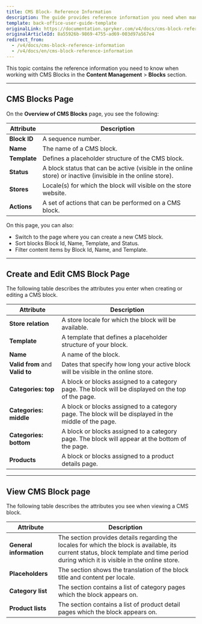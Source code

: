 ```yaml
---
title: CMS Block- Reference Information
description: The guide provides reference information you need when managing CMS blocks in the Back Office.
template: back-office-user-guide-template
originalLink: https://documentation.spryker.com/v4/docs/cms-block-reference-information
originalArticleId: 8a55926b-9869-4755-ad69-003d97a567e4
redirect_from:
  - /v4/docs/cms-block-reference-information
  - /v4/docs/en/cms-block-reference-information
---
```


This topic contains the reference information you need to know when working with CMS Blocks in the **Content Management** > **Blocks** section.
***
## CMS Blocks Page
On the **Overview of CMS Blocks** page, you see the following:

| Attribute | Description |
| --- | --- |
| **Block ID** | A sequence number. |
| **Name** | The name of a CMS block. |
| **Template** | Defines a placeholder structure of the CMS block. |
| **Status** | A block status that can be active (visible in the online store) or inactive (invisible in the online store). |
| **Stores** | Locale(s) for which the block will visible on the store website. |
| **Actions** |A set of actions that can be performed on a CMS block. |

On this page, you can also:

* Switch to the page where you can create a new CMS block.
* Sort blocks Block Id, Name, Template, and Status.
* Filter content items by Block Id, Name, and Template.
***
## Create and Edit CMS Block Page
The following table describes the attributes you enter when creating or editing a CMS block.

|Attribute  |  Description|
| --- | --- |
| **Store relation** |  A store locale for which the block will be available. |
| **Template** | A template that defines a placeholder structure of your block.  |
| **Name** | A name of the block. |
| **Valid from** and **Valid to** | Dates that specify how long your active block will be visible in the online store. |
| **Categories: top** | A block or blocks assigned to a category page.  The block will be displayed on the top of the page. |
| **Categories: middle** |  A block or blocks assigned to a category page. The block will be displayed in the middle of the page. |
| **Categories: bottom** | A block or blocks assigned to a category page. The block will appear at the bottom of the page. |
| **Products** | A block or blocks assigned to a product details page. |
***
## View CMS Block page
The following table describes the attributes you see when viewing a CMS block.

| Attribute | Description |
| --- | --- |
| **General information** | The section provides details regarding the locales for which the block is available, its current status, block template and time period during which it is visible in the online store. |
| **Placeholders** | The section shows the translation of the block title and content per locale. |
| **Category list**  | The section contains a list of category pages which the block appears on. |
| **Product lists** | The section contains a list of product detail pages which the block appears on. |
